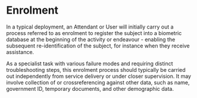 # Enrolment

In a typical deployment, an Attendant or User will initially carry out a process referred to as enrolment to register the subject into a biometric database at the beginning of the activity or endeavour - enabling the subsequent re-identification of the subject, for instance when they receive assistance.&#x20;

As a specialist task with various failure modes and requiring distinct troubleshooting steps, this enrolment process should typically be carried out independently from service delivery or under closer supervision. It may involve collection of or crossreferencing against other data, such as name, government ID, temporary documents, and other demographic data.

